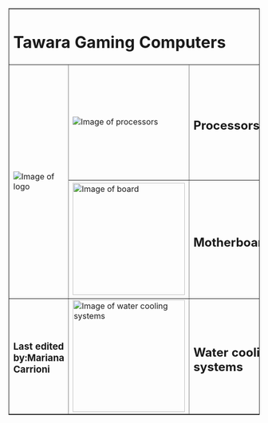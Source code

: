 
<html>
 <head>
 </head>
 <body>
 <table width="1000" border="1" align="center">
<tr>
 <td width="750" height="100" colspan="3"> <h1>Tawara Gaming Computers </h1>
 </td>
 </tr>
 <tr>
 <td width="260" height="470" rowspan="2"> <img
src="https://i.postimg.cc/prSQvMns/2031-logo.png" alt="Image of logo">
 </td>
 <td width="225" height="225"> <img src="https://i.postimg.cc/6pb81fnh/2031-proc.png
" alt="Image of processors">
 </td>
 <td width="225" height="225"> <h2> Processors </h2>
 </td>
 </tr>
 <tr>
 <td width="225" height="225"> <img src="https://i.postimg.cc/c4ryB71W/2031-
board.png" alt="Image of board" height="225" width="225">
 </td>
 <td width="225" height="225"> <h2> Motherboards </h2>
 </td>
 </tr>
   <tr>
 <td width="260" height="225"> <h3> Last edited by:Mariana Carrioni </h3>
 </td>
 <td width="225" height="225"> <img src="https://i.postimg.cc/zGgs9JRP/2031-
water.png" alt="Image of water cooling systems" height="225" width="225"</td>
 <td width="225" height="225"> <h2> Water cooling systems </h2>
 </td>
 </tr>
 </table>
 </body>
 </html>
